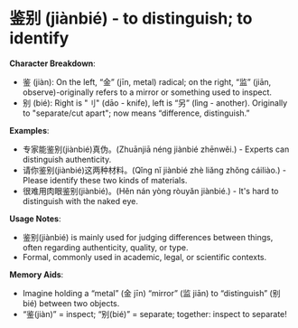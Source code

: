 # **鉴别 (jiànbié) - to distinguish; to identify**

**Character Breakdown**:  
- 鉴 (jiàn): On the left, “金” (jīn, metal) radical; on the right, “监” (jiān, observe)-originally refers to a mirror or something used to inspect.  
- 别 (bié): Right is "刂" (dāo - knife), left is “另” (lìng - another). Originally to "separate/cut apart"; now means “difference, distinguish.”

**Examples**:  
- 专家能鉴别(jiànbié)真伪。(Zhuānjiā néng jiànbié zhēnwěi.) - Experts can distinguish authenticity.  
- 请你鉴别(jiànbié)这两种材料。(Qǐng nǐ jiànbié zhè liǎng zhǒng cáiliào.) - Please identify these two kinds of materials.  
- 很难用肉眼鉴别(jiànbié)。(Hěn nán yòng ròuyǎn jiànbié.) - It's hard to distinguish with the naked eye.

**Usage Notes**:  
- 鉴别(jiànbié) is mainly used for judging differences between things, often regarding authenticity, quality, or type.  
- Formal, commonly used in academic, legal, or scientific contexts.

**Memory Aids**:  
- Imagine holding a “metal” (金 jīn) “mirror” (监 jiān) to “distinguish” (别 bié) between two objects.  
- “鉴(jiàn)” = inspect; “别(bié)” = separate; together: inspect to separate!